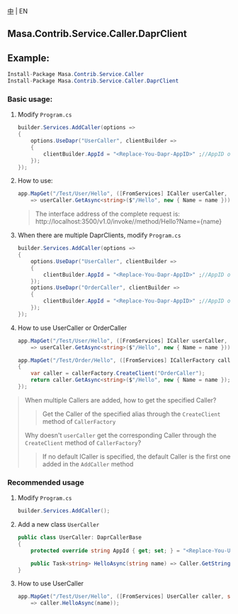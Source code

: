[中](README.zh-CN.md) | EN

## Masa.Contrib.Service.Caller.DaprClient

## Example:

````c#
Install-Package Masa.Contrib.Service.Caller
Install-Package Masa.Contrib.Service.Caller.DaprClient
````

### Basic usage:

1. Modify `Program.cs`

    ```` C#
    builder.Services.AddCaller(options =>
    {
        options.UseDapr("UserCaller", clientBuilder =>
        {
            clientBuilder.AppId = "<Replace-You-Dapr-AppID>" ;//AppID of the callee dapr
        });
    });
    ````

2. How to use:

    ```` C#
    app.MapGet("/Test/User/Hello", ([FromServices] ICaller userCaller, string name)
        => userCaller.GetAsync<string>($"/Hello", new { Name = name }));
    ````

   > The interface address of the complete request is: http://localhost:3500/v1.0/invoke/<Replace-You-Dapr-AppID>/method/Hello?Name={name}

3. When there are multiple DaprClients, modify `Program.cs`

    ```` C#
    builder.Services.AddCaller(options =>
    {
        options.UseDapr("UserCaller", clientBuilder =>
        {
            clientBuilder.AppId = "<Replace-You-Dapr-AppID>" ;//AppID of the callee User service Dapr
        });
        options.UseDapr("OrderCaller", clientBuilder =>
        {
            clientBuilder.AppId = "<Replace-You-Dapr-AppID>" ;//AppID of the callee Order service Dapr
        });
    });
    ````

4. How to use UserCaller or OrderCaller

    ```` C#
    app.MapGet("/Test/User/Hello", ([FromServices] ICaller userCaller, string name)
        => userCaller.GetAsync<string>($"/Hello", new { Name = name }));

    app.MapGet("/Test/Order/Hello", ([FromServices] ICallerFactory callerFactory, string name) =>
    {
        var caller = callerFactory.CreateClient("OrderCaller");
        return caller.GetAsync<string>($"/Hello", new { Name = name });
    });
    ````

> When multiple Callers are added, how to get the specified Caller?
>> Get the Caller of the specified alias through the `CreateClient` method of `CallerFactory`
>
> Why doesn't `userCaller` get the corresponding Caller through the `CreateClient` method of `CallerFactory`?
>> If no default ICaller is specified, the default Caller is the first one added in the `AddCaller` method

### Recommended usage

1. Modify `Program.cs`

    ```` C#
    builder.Services.AddCaller();
    ````

2. Add a new class `UserCaller`

    ```` C#
    public class UserCaller: DaprCallerBase
    {
        protected override string AppId { get; set; } = "<Replace-You-UserService-Dapr-AppID>";

        public Task<string> HelloAsync(string name) => Caller.GetStringAsync($"/Hello", new { Name = name });
    }
    ````

3. How to use UserCaller

    ```` C#
    app.MapGet("/Test/User/Hello", ([FromServices] UserCaller caller, string name)
        => caller.HelloAsync(name));
    ````